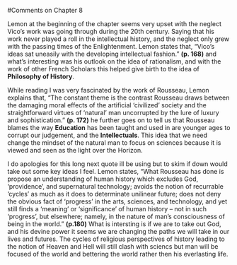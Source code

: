 #Comments on Chapter 8

Lemon at the beginning of the chapter seems very upset with the neglect Vico’s work was going through during the 20th century. Saying that his work never played a roll in the intellectual history, and the neglect only grew with the passing times of the Enlightenment. Lemon states that, “Vico’s ideas sat uneasily with the developing intellectual fashion.” **(p. 168)** and what’s interesting was his outlook on the idea of rationalism, and with the work of other French Scholars this helped give birth to the idea of **Philosophy of History**. 

While reading I was very fascinated by the work of Rousseau, Lemon explains that, “The constant theme is the contrast Rousseau draws between the damaging moral effects of the artificial ‘civilized’ society and the straightforward virtues of ‘natural’ man uncorrupted by the lure of luxury and sophistication.” **(p. 172)** he further goes on to tell us that Rousseau blames the way **Education** has been taught and used in are younger ages to corrupt our judgement, and the **Intellectuals**. This idea that we need change the mindset of the natural man to focus on sciences because it is viewed and seen as the light over the Horizon. 

I do apologies for this long next quote ill be using but to skim if down would take out some key ideas I feel. Lemon states, “What Rousseau has done is propose an understanding of human history which excludes God, ‘providence’, and supernatural technology; avoids the notion of recurrable ‘cycles’ as much as it does to determinate unilinear future; does not deny the obvious fact of ‘progress’ in the arts, sciences, and technology, and yet still finds a ‘meaning’ or ‘significance’ of human history – not in such ‘progress’, but elsewhere; namely, in the nature of man’s consciousness of being in the world.” **(p.180)** What is intersting is if we are to take out God, and his devine power it seems we are changing the paths we will take in our lives and futures. The cycles of religious perspectives of history leading to the notion of Heaven and Hell will still clash with sciencs but man will be focused of the world and bettering the world rather then his everlasting life. 
